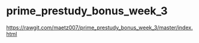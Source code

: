 # prime_prestudy_bonus_week_3

https://rawgit.com/maetz007/prime_prestudy_bonus_week_3/master/index.html
